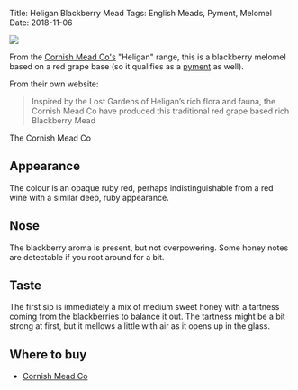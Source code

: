 Title: Heligan Blackberry Mead
Tags: English Meads, Pyment, Melomel
Date: 2018-11-06

![](https://www.cornishmead.co.uk/wp-content/uploads/2016/09/Heligan-Blackberry-Mead.png)

From the [Cornish Mead Co's](/cornish-mead-co/) "Heligan" range, this is a
blackberry melomel based on a red grape base (so it qualifies as a
[pyment](/pyment/) as well).

<!-- PELICAN_END_SUMMARY -->

From their own website:

> Inspired by the Lost Gardens of Heligan’s rich flora and fauna, the Cornish Mead Co have produced this traditional red grape based rich Blackberry Mead

The Cornish Mead Co 

## Appearance

The colour is an opaque ruby red, perhaps indistinguishable from a red wine
with a similar deep, ruby appearance.

## Nose

The blackberry aroma is present, but not overpowering. Some honey notes are
detectable if you root around for a bit.

## Taste

The first sip is immediately a mix of medium sweet honey with a tartness coming
from the blackberries to balance it out. The tartness might be a bit strong
at first, but it mellows a little with air as it opens up in the glass.

## Where to buy

* [Cornish Mead Co](https://www.cornishmead.co.uk/product/heligan-blackberry-mead/)
